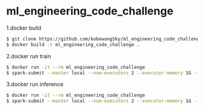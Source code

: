 # ml_engineering_code_challenge


1.docker build
```bash
$ git clone https://github.com/kobewangSky/ml_engineering_code_challenge.git
$ docker build -t ml_engineering_code_challenge .
```

2.docker run train
```bash
$ docker run -it --rm ml_engineering_code_challenge 
$ spark-submit --master local --num-executors 2 --executor-memory 1G --executor-cores 2 --driver-memory 1G train.py --datapath ./data/arrhythmia.data --test_size 0.2
```

3.docker run inference
```bash
$ docker run -it --rm ml_engineering_code_challenge 
$ spark-submit --master local --num-executors 2 --executor-memory 1G --executor-cores 2 --driver-memory 1G inference.py --test_data 46,0,163,86,99,163,393,150,113,-5,121,66,56,69.,42.,24.,68.,0.,0.,0.,27.7
```